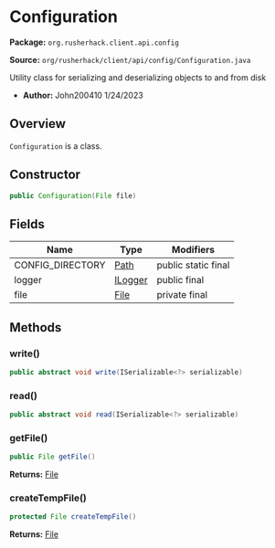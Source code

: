# Configuration

**Package:** `org.rusherhack.client.api.config`

**Source:** `org/rusherhack/client/api/config/Configuration.java`

Utility class for serializing and deserializing objects to and from disk
* **Author:** John200410 1/24/2023



## Overview

`Configuration` is a class.

## Constructor

```java
public Configuration(File file)
```

## Fields

| Name | Type | Modifiers |
|------|------|----------|
| CONFIG_DIRECTORY | [Path](https://docs.oracle.com/en/java/javase/21/docs/api/java.base/java/nio/file/Path.html) | public static final |
| logger | [ILogger](/core/logging/ILogger.md) | public final |
| file | [File](https://docs.oracle.com/en/java/javase/21/docs/api/java.base/java/io/File.html) | private final |


## Methods

### write()

```java
public abstract void write(ISerializable<?> serializable)
```

### read()

```java
public abstract void read(ISerializable<?> serializable)
```

### getFile()

```java
public File getFile()
```

**Returns:** [File](https://docs.oracle.com/en/java/javase/21/docs/api/java.base/java/io/File.html)

### createTempFile()

```java
protected File createTempFile()
```

**Returns:** [File](https://docs.oracle.com/en/java/javase/21/docs/api/java.base/java/io/File.html)

